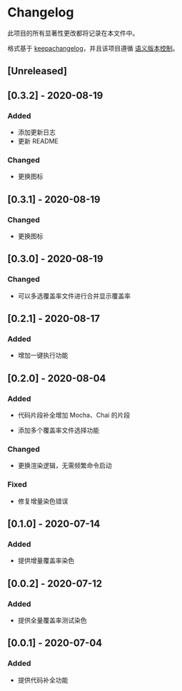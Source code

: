 # Changelog
此项目的所有显著性更改都将记录在本文件中。

格式基于 [keepachangelog](https://keepachangelog.com/en/1.0.0/)，并且该项目遵循 [语义版本控制](https://semver.org/spec/v2.0.0.html)。

## [Unreleased]

## [0.3.2] - 2020-08-19

### Added

- 添加更新日志
- 更新 README

### Changed

- 更换图标

## [0.3.1] - 2020-08-19

### Changed

- 更换图标

## [0.3.0] - 2020-08-19

### Changed

- 可以多选覆盖率文件进行合并显示覆盖率

## [0.2.1] - 2020-08-17

### Added

- 增加一键执行功能

## [0.2.0] - 2020-08-04

### Added

- 代码片段补全增加 Mocha、Chai 的片段

- 添加多个覆盖率文件选择功能

### Changed

- 更换渲染逻辑，无需频繁命令启动

### Fixed

- 修复增量染色错误

## [0.1.0] - 2020-07-14

### Added

- 提供增量覆盖率染色

## [0.0.2] - 2020-07-12

### Added

- 提供全量覆盖率测试染色

## [0.0.1] - 2020-07-04

### Added

- 提供代码补全功能